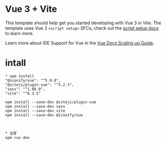 # Vue 3 + Vite

This template should help get you started developing with Vue 3 in Vite. The template uses Vue 3 `<script setup>` SFCs, check out the [script setup docs](https://v3.vuejs.org/api/sfc-script-setup.html#sfc-script-setup) to learn more.

Learn more about IDE Support for Vue in the [Vue Docs Scaling up Guide](https://vuejs.org/guide/scaling-up/tooling.html#ide-support).


# intall
```
* npm install
"@iconify/vue": "^5.0.0",
"@vitejs/plugin-vue": "^5.2.3",
"sass": "^1.88.0",
"vite": "^6.3.5"

npm install --save-dev @vitejs/plugin-vue
npm install --save-dev sass
npm install --save-dev vite
npm install --save-dev @iconify/vue



* 실행
npm run dev
```